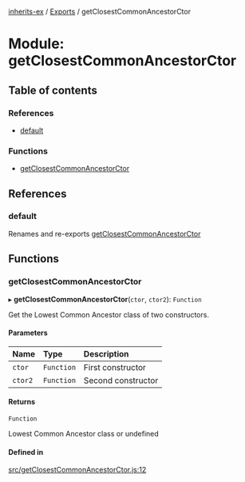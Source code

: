 [inherits-ex](../README.md) / [Exports](../modules.md) / getClosestCommonAncestorCtor

# Module: getClosestCommonAncestorCtor

## Table of contents

### References

- [default](getClosestCommonAncestorCtor.md#default)

### Functions

- [getClosestCommonAncestorCtor](getClosestCommonAncestorCtor.md#getclosestcommonancestorctor)

## References

### default

Renames and re-exports [getClosestCommonAncestorCtor](getClosestCommonAncestorCtor.md#getclosestcommonancestorctor)

## Functions

### getClosestCommonAncestorCtor

▸ **getClosestCommonAncestorCtor**(`ctor`, `ctor2`): `Function`

Get the Lowest Common Ancestor class of two constructors.

#### Parameters

| Name | Type | Description |
| :------ | :------ | :------ |
| `ctor` | `Function` | First constructor |
| `ctor2` | `Function` | Second constructor |

#### Returns

`Function`

Lowest Common Ancestor class or undefined

#### Defined in

[src/getClosestCommonAncestorCtor.js:12](https://github.com/snowyu/inherits-ex.js/blob/44c1f65/src/getClosestCommonAncestorCtor.js#L12)
